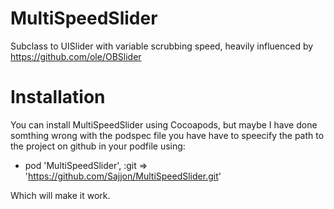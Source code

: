 # MultiSpeedSlider
Subclass to UISlider with variable scrubbing speed, heavily influenced by https://github.com/ole/OBSlider

# Installation
You can install MultiSpeedSlider using Cocoapods, but maybe I have done somthing wrong with the podspec file you have have to speecify the path to the project on github in your podfile using:
* pod 'MultiSpeedSlider', :git => 'https://github.com/Sajjon/MultiSpeedSlider.git'

Which will make it work.
